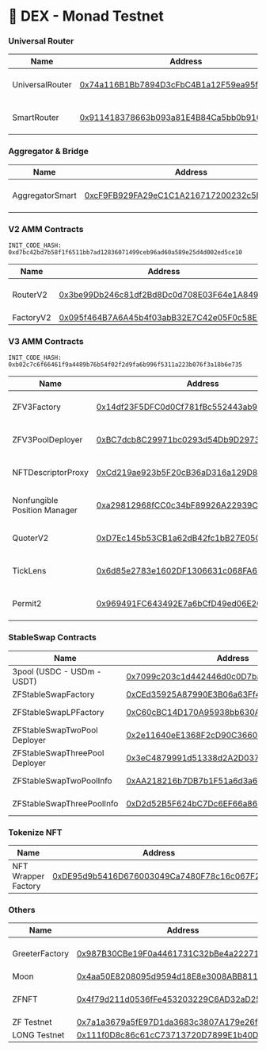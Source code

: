 # 🧪 DEX - Monad Testnet

### Universal Router

<table data-full-width="false"><thead><tr><th>Name</th><th>Address</th><th>Owner</th></tr></thead><tbody><tr><td>UniversalRouter</td><td><a href="https://testnet.monadexplorer.com/address/0x74a116B1Bb7894D3cFbC4B1a12F59ea95f3FFf81?tab=Transaction">0x74a116B1Bb7894D3cFbC4B1a12F59ea95f3FFf81</a></td><td><a href="https://app.safe.global/settings/setup?safe=zksync:0x0D64C4eb0547C1F51b78Fb1A53583dC9042238C0">Multisig Core Wallet</a></td></tr><tr><td>SmartRouter</td><td><a href="https://testnet.monadexplorer.com/address/0x911418378663b093a81E4B84Ca5bb0b910816935">0x911418378663b093a81E4B84Ca5bb0b910816935</a></td><td><a href="https://app.safe.global/settings/setup?safe=zksync:0x0D64C4eb0547C1F51b78Fb1A53583dC9042238C0">Multisig Core Wallet</a></td></tr></tbody></table>

### Aggregator & Bridge

<table data-full-width="false"><thead><tr><th>Name</th><th>Address</th><th>Owner</th></tr></thead><tbody><tr><td>AggregatorSmart </td><td><a href="https://testnet.monadexplorer.com/address/0xcF9FB929FA29eC1C1A216717200232c5B0C3d744">0xcF9FB929FA29eC1C1A216717200232c5B0C3d744</a></td><td><a href="https://app.safe.global/settings/setup?safe=zksync:0x0D64C4eb0547C1F51b78Fb1A53583dC9042238C0">Multisig Core Wallet</a></td></tr></tbody></table>

### V2 AMM Contracts

`INIT_CODE_HASH: 0xd7bc42bd7b58f1f6511bb7ad12836071499ceb96ad60a589e25d4d002ed5ce10`

<table data-full-width="false"><thead><tr><th>Name</th><th>Address</th><th>Owner</th></tr></thead><tbody><tr><td>RouterV2</td><td><a href="https://testnet.monadexplorer.com/address/0x3be99Db246c81df2Bd8Dc0d708E03F64e1A84917">0x3be99Db246c81df2Bd8Dc0d708E03F64e1A84917</a></td><td>No contract owner</td></tr><tr><td>FactoryV2</td><td><a href="https://testnet.monadexplorer.com/address/0x095f464B7A6A45b4f03abB32E7C42e05F0c58E9b">0x095f464B7A6A45b4f03abB32E7C42e05F0c58E9b</a></td><td>Deployer</td></tr></tbody></table>

### V3 AMM Contracts

`INIT_CODE_HASH: 0xb02c7c6f66461f9a4489b76b54f02f2d9fa6b996f5311a223b076f3a18b6e735`

<table data-full-width="false"><thead><tr><th>Name</th><th>Address</th><th>Owner</th></tr></thead><tbody><tr><td>ZFV3Factory</td><td><a href="https://testnet.monadexplorer.com/address/0x14df23F5DFC0d0Cf781fBc552443ab9FF33Bb9d4">0x14df23F5DFC0d0Cf781fBc552443ab9FF33Bb9d4</a></td><td><a href="https://app.safe.global/settings/setup?safe=zksync:0x0D64C4eb0547C1F51b78Fb1A53583dC9042238C0">Multisig Core Wallet</a></td></tr><tr><td>ZFV3PoolDeployer</td><td><a href="https://testnet.monadexplorer.com/address/0xBC7dcb8C29971bc0293d54Db9D29738c7ae09964">0xBC7dcb8C29971bc0293d54Db9D29738c7ae09964</a></td><td>No contract owner</td></tr><tr><td>NFTDescriptorProxy</td><td><a href="https://testnet.monadexplorer.com/address/0xCd219ae923b5F20cB36aD316a129D8F9015D1822">0xCd219ae923b5F20cB36aD316a129D8F9015D1822</a></td><td>No contract owner</td></tr><tr><td>Nonfungible Position Manager</td><td><a href="https://testnet.monadexplorer.com/address/0xa29812968fCC0c34bF89926A22939CafCe02C639?tab=Transaction">0xa29812968fCC0c34bF89926A22939CafCe02C639</a></td><td>No contract owner</td></tr><tr><td>QuoterV2</td><td><a href="https://testnet.monadexplorer.com/address/0xD7Ec145b53CB1a62dB42fc1bB27E050d8b835d8F">0xD7Ec145b53CB1a62dB42fc1bB27E050d8b835d8F</a></td><td>No contract owner</td></tr><tr><td>TickLens</td><td><a href="https://testnet.monadexplorer.com/address/0x6d85e2783e1602DF1306631c068FA6870C5459d5">0x6d85e2783e1602DF1306631c068FA6870C5459d5</a></td><td>No contract owner</td></tr><tr><td>Permit2</td><td><a href="https://testnet.monadexplorer.com/address/0x969491FC643492E7a6bCfD49ed06E20Bc9B98C53">0x969491FC643492E7a6bCfD49ed06E20Bc9B98C53</a></td><td>No contract owner</td></tr></tbody></table>

### StableSwap Contracts

<table data-full-width="false"><thead><tr><th>Name</th><th>Address</th><th>Owner</th></tr></thead><tbody><tr><td>3pool (USDC - USDm - USDT)</td><td><a href="https://testnet.monadexplorer.com/address/0x7099c203c1d442446d0c0D7ba95b77B6c70d1954">0x7099c203c1d442446d0c0D7ba95b77B6c70d1954</a></td><td>No contract owner</td></tr><tr><td>ZFStableSwapFactory</td><td><a href="https://testnet.monadexplorer.com/address/0xCEd35925A87990E3B06a63Ff4Dae82E159ceDA27?tab=Transaction">0xCEd35925A87990E3B06a63Ff4Dae82E159ceDA27</a></td><td>Deployer</td></tr><tr><td>ZFStableSwapLPFactory </td><td><a href="https://testnet.monadexplorer.com/address/0xC60cBC14D170A95938bb630AE78a8306dd7cF120">0xC60cBC14D170A95938bb630AE78a8306dd7cF120</a></td><td><a href="https://era.zksync.network/address/0xc93397F26886daB0d752C86612C78dbd2C1d5a59#code">ZFStableSwap Factory </a></td></tr><tr><td>ZFStableSwapTwoPool Deployer</td><td><a href="https://testnet.monadexplorer.com/address/0x2e11640eE1368F2cD90C36607760a274a30094F5">0x2e11640eE1368F2cD90C36607760a274a30094F5</a></td><td><a href="https://era.zksync.network/address/0xc93397F26886daB0d752C86612C78dbd2C1d5a59#code">ZFStableSwap Factory</a></td></tr><tr><td>ZFStableSwapThreePool Deployer</td><td><a href="https://testnet.monadexplorer.com/address/0x3eC4879991d51338d2A2D037f4DaD439570Cf971">0x3eC4879991d51338d2A2D037f4DaD439570Cf971</a></td><td><a href="https://era.zksync.network/address/0xc93397F26886daB0d752C86612C78dbd2C1d5a59#code">ZFStableSwap Factory</a></td></tr><tr><td>ZFStableSwapTwoPoolInfo</td><td><a href="https://testnet.monadexplorer.com/address/0xAA218216b7DB7b1F51a6d3a615D9470c86E29219">0xAA218216b7DB7b1F51a6d3a615D9470c86E29219</a></td><td>No contract owner</td></tr><tr><td>ZFStableSwapThreePoolInfo</td><td><a href="https://testnet.monadexplorer.com/address/0xD2d52B5F624bC7Dc6EF66a86F833cF93524f99fD">0xD2d52B5F624bC7Dc6EF66a86F833cF93524f99fD</a></td><td>No contract owner</td></tr></tbody></table>

### Tokenize NFT

<table data-full-width="false"><thead><tr><th>Name</th><th>Address</th><th>Owner</th></tr></thead><tbody><tr><td>NFT Wrapper Factory</td><td><a href="https://testnet.monadexplorer.com/address/0xDE95d9b5416D676003049Ca7480F78c16c067F21">0xDE95d9b5416D676003049Ca7480F78c16c067F21</a></td><td>No contract owner</td></tr></tbody></table>

### Others

<table data-full-width="false"><thead><tr><th>Name</th><th>Address</th><th>Owner</th></tr></thead><tbody><tr><td>GreeterFactory</td><td><a href="https://testnet.monadexplorer.com/address/0x987B30CBe19F0a4461731C32bBe4a22271ec0D57">0x987B30CBe19F0a4461731C32bBe4a22271ec0D57</a></td><td>No contract owner</td></tr><tr><td>Moon</td><td><a href="https://testnet.monadexplorer.com/token/0x4aa50E8208095d9594d18E8e3008ABB811125dCE">0x4aa50E8208095d9594d18E8e3008ABB811125dCE</a></td><td>Deployer</td></tr><tr><td>ZFNFT</td><td><a href="https://testnet.monadexplorer.com/token/0x4f79d211d0536fFe453203229C6AD32aD25681e8?tab=Contract">0x4f79d211d0536fFe453203229C6AD32aD25681e8</a></td><td>No contract owner</td></tr><tr><td>ZF Testnet</td><td><a href="https://testnet.monadexplorer.com/token/0x7a1a3679a5fE97D1da3683c3807A179e26f532b1">0x7a1a3679a5fE97D1da3683c3807A179e26f532b1</a></td><td>Deployer</td></tr><tr><td>LONG Testnet</td><td><a href="https://testnet.monadexplorer.com/token/0x111f0D8c86c61cC73713720D7899E1b40D8297d5">0x111f0D8c86c61cC73713720D7899E1b40D8297d5</a></td><td>Deployer</td></tr></tbody></table>
